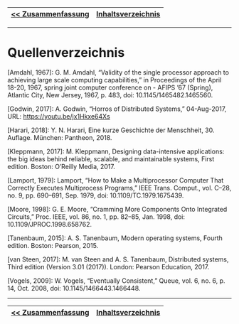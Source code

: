 | [<< Zusammenfassung](07_zusammenfassung.md) | [Inhaltsverzeichnis](02_toc.md) |
| ---------------------------------------- | ------------------------------- |

---

# Quellenverzeichnis

[Amdahl, 1967]: G. M. Amdahl, “Validity of the single processor approach to achieving large scale computing capabilities,” in Proceedings of the April 18-20, 1967, spring joint computer conference on - AFIPS ’67 (Spring), Atlantic City, New Jersey, 1967, p. 483, doi: 10.1145/1465482.1465560.

[Godwin, 2017]: A. Godwin, “Horros of Distributed Systems,” 04-Aug-2017, URL: https://youtu.be/jx1Hkxe64Xs

[Harari, 2018]: Y. N. Harari, Eine kurze Geschichte der Menschheit, 30. Auflage. München: Pantheon, 2018.

[Kleppmann, 2017]: M. Kleppmann, Designing data-intensive applications: the big ideas behind reliable, scalable, and maintainable systems, First edition. Boston: O’Reilly Media, 2017.

[Lamport, 1979]: Lamport, “How to Make a Multiprocessor Computer That Correctly Executes Multiprocess Programs,” IEEE Trans. Comput., vol. C–28, no. 9, pp. 690–691, Sep. 1979, doi: 10.1109/TC.1979.1675439.

[Moore, 1998]: G. E. Moore, “Cramming More Components Onto Integrated Circuits,” Proc. IEEE, vol. 86, no. 1, pp. 82–85, Jan. 1998, doi: 10.1109/JPROC.1998.658762.

[Tanenbaum, 2015]: A. S. Tanenbaum, Modern operating systems, Fourth edition. Boston: Pearson, 2015.

[van Steen, 2017]: M. van Steen and A. S. Tanenbaum, Distributed systems, Third edition (Version 3.01 (2017)). London: Pearson Education, 2017.

[Vogels, 2009]: W. Vogels, “Eventually Consistent,” Queue, vol. 6, no. 6, p. 14, Oct. 2008, doi: 10.1145/1466443.1466448.

---

| [<< Zusammenfassung](07_zusammenfassung.md) | [Inhaltsverzeichnis](02_toc.md) |
| ---------------------------------------- | ------------------------------- |
